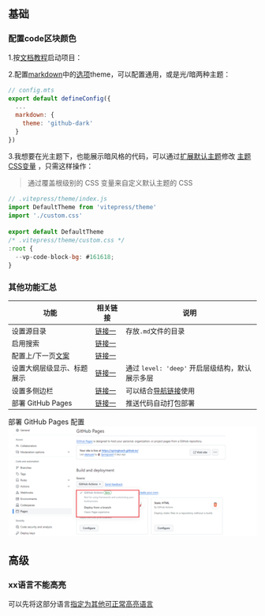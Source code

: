 ## 基础

### 配置code区块颜色

1.按[文档教程](https://vitepress.dev/zh/guide/getting-started)启动项目：



2.配置[markdown](https://vitepress.dev/zh/reference/site-config#markdown)中的[选项](https://github.com/vuejs/vitepress/blob/main/src/node/markdown/markdown.ts)theme，可以配置通用，或是光/暗两种主题：

```javascript
// config.mts
export default defineConfig({
  ...
  markdown: {
    theme: 'github-dark'
  }
})
```



3.我想要在光主题下，也能展示暗风格的代码，可以通过[扩展默认主题](https://vitepress.dev/zh/guide/extending-default-theme)修改 [主题CSS变量](https://github.com/vuejs/vitepress/blob/main/src/client/theme-default/styles/vars.css) ，只需这样操作：

> 通过覆盖根级别的 CSS 变量来自定义默认主题的 CSS

```javascript
// .vitepress/theme/index.js
import DefaultTheme from 'vitepress/theme'
import './custom.css'

export default DefaultTheme
/* .vitepress/theme/custom.css */
:root {
  --vp-code-block-bg: #161618;
}
```



### 其他功能汇总

| 功能                                                         | 相关链接                                                     | 说明                                                         |
| ------------------------------------------------------------ | ------------------------------------------------------------ | ------------------------------------------------------------ |
| 设置源目录                                                   | [链接一](https://vitepress.dev/zh/guide/routing#source-directory) | 存放`.md`文件的目录                                          |
| 启用搜索                                                     | [链接一](https://vitepress.dev/zh/reference/default-theme-search) |                                                              |
| 配置上/下一页[文案](https://vitepress.dev/zh/reference/default-theme-config#docfooter) | [链接一](https://vitepress.dev/zh/reference/default-theme-config#docfooter) |                                                              |
| 设置大纲层级显示、标题展示                                   | [链接一](https://vitepress.dev/zh/reference/default-theme-config#outline) | 通过 `level: 'deep'` 开启层级结构，默认展示多层              |
| 设置多侧边栏                                                 | [链接一](https://vitepress.dev/zh/reference/default-theme-sidebar#multiple-sidebars) | 可以结合[导航链接](https://vitepress.dev/zh/reference/default-theme-nav#navigation-links)使用 |
| 部署 GitHub Pages                                            | [链接一](https://vitepress.dev/zh/guide/deploy#github-pages) | 推送代码自动打包部署                                         |

部署 GitHub Pages 配置![github-vitepress部署设置](.\img\github-vitepress部署设置.png)





## 高级

### xx语言不能高亮

可以先将这部分语言[指定为其他可正常高亮语言](https://github.com/vuejs/vitepress/issues/3259)